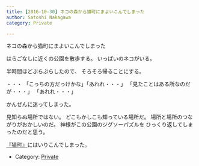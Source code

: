 ```yaml
---
title: [2016-10-30] ネコの森から猫町にまよいこんでしまった
author: Satoshi Nakagawa
category: Private

---
```


ネコの森から猫町にまよいこんでしまった

 はらごなしに近くの公園を散歩する。
いっぱいのネコがいる。

 半時間ほどぶらぶらしたので、
そろそろ帰ることにする。

 ・・・
「こっちの方だっけかな」「あれれ・・・」
「見たことはある所なのだが・・・」
「あれれ・・・」

 かんぜんに迷ってしまった。

 見知らぬ場所ではない。
どこもかしこも知っている場所だ。
場所と場所のつながりがおかしいのだ。
神様がこの公園のジグソーパズルを
ひっくり返してしまったのだと思う。

[『猫町』](http://www.aozora.gr.jp/cards/000067/files/641_21647.html)にはいりこんでしまった。

- Category: [Private](https://merapano.github.io/categories.html#Private)

